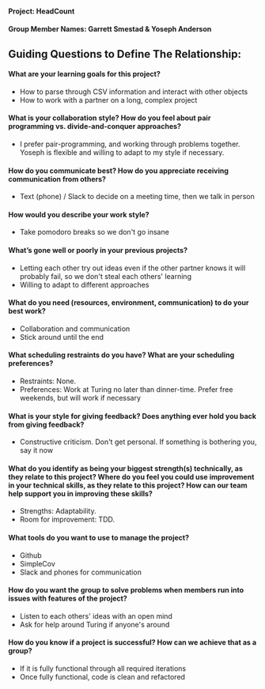 #### Project: HeadCount
#### Group Member Names: Garrett Smestad & Yoseph Anderson

## Guiding Questions to Define The Relationship:

#### What are your learning goals for this project?
- How to parse through CSV information and interact with other objects
- How to work with a partner on a long, complex project

#### What is your collaboration style? How do you feel about pair programming vs. divide-and-conquer approaches?
- I prefer pair-programming, and working through problems together. Yoseph is flexible and willing to adapt to my style if necessary.

#### How do you communicate best? How do you appreciate receiving communication from others?
- Text (phone) / Slack to decide on a meeting time, then we talk in person

#### How would you describe your work style?
- Take pomodoro breaks so we don't go insane

#### What’s gone well or poorly in your previous projects?
- Letting each other try out ideas even if the other partner knows it will probably fail, so we don't steal each others' learning
- Willing to adapt to different approaches

#### What do you need (resources, environment, communication) to do your best work?
- Collaboration and communication
- Stick around until the end

#### What scheduling restraints do you have? What are your scheduling preferences?
- Restraints: None.
- Preferences: Work at Turing no later than dinner-time. Prefer free weekends, but will work if necessary

#### What is your style for giving feedback? Does anything ever hold you back from giving feedback?
- Constructive criticism. Don't get personal. If something is bothering you, say it now

#### What do you identify as being your biggest strength(s) technically, as they relate to this project? Where do you feel you could use improvement in your technical skills, as they relate to this project? How can our team help support you in improving these skills?
- Strengths: Adaptability.
- Room for improvement: TDD.

#### What tools do you want to use to manage the project?
- Github
- SimpleCov
- Slack and phones for communication

#### How do you want the group to solve problems when members run into issues with features of the project?
- Listen to each others' ideas with an open mind
- Ask for help around Turing if anyone's around

#### How do you know if a project is successful? How can we achieve that as a group?
- If it is fully functional through all required iterations
- Once fully functional, code is clean and refactored
